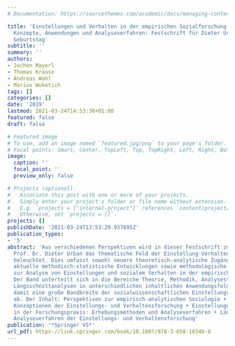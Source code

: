 ```yaml
---
# Documentation: https://sourcethemes.com/academic/docs/managing-content/

title: 'Einstellungen und Verhalten in der empirischen Sozialforschung: Analytische
  Konzepte, Anwendungen und Analyseverfahren: Festschrift für Dieter Urban zum 65.
  Geburtstag'
subtitle: ''
summary: ''
authors:
- Jochen Mayerl
- Thomas Krause
- Andreas Wahl
- Marius Wuketich
tags: []
categories: []
date: '2019'
lastmod: 2021-03-24T14:53:30+01:00
featured: false
draft: false

# Featured image
# To use, add an image named `featured.jpg/png` to your page's folder.
# Focal points: Smart, Center, TopLeft, Top, TopRight, Left, Right, BottomLeft, Bottom, BottomRight.
image:
  caption: ''
  focal_point: ''
  preview_only: false

# Projects (optional).
#   Associate this post with one or more of your projects.
#   Simply enter your project's folder or file name without extension.
#   E.g. `projects = ["internal-project"]` references `content/project/deep-learning/index.md`.
#   Otherwise, set `projects = []`.
projects: []
publishDate: '2021-03-24T13:53:29.937695Z'
publication_types:
- '5'
abstract: 'Aus verschiedenen Perspektiven wird in dieser Festschrift zu Ehren von
  Prof. Dr. Dieter Urban das thematische Feld der Einstellung-Verhaltens-Forschung
  beleuchtet. Dies umfasst sowohl neuere theoretisch-analytische Zugänge als auch
  aktuelle methodisch-statistische Entwicklungen sowie methodologische Überlegungen
  zur Analyse von Einstellungen und sozialem Verhalten in der empirischen Sozialforschung.
  Der Band unterteilt sich in die Bereiche Theorie, Methodik, Analysestrategien und
  Längsschnittanalysen in unterschiedlichen inhaltlichen Anwendungsfeldern und deckt
  damit eine große Bandbreite der sozialwissenschaftlichen Einstellungs-Verhaltens-Forschung
  ab. Der Inhalt: Perspektiven zur empirisch-analytischen Soziologie • Theorien und
  Konzeptionen der Einstellungs- und Verhaltensforschung • Einstellungen und Verhalten
  in der Forschungspraxis: Erhebungsmethoden und Analyseverfahren • Längsschnittliche
  Analyseverfahren der Einstellungs- und Verhaltensforschung'
publication: '*Springer VS*'
url_pdf: https://link.springer.com/book/10.1007/978-3-658-16348-8
---
```

